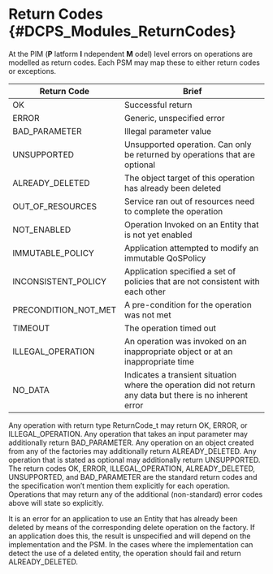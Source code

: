 Return Codes            {#DCPS_Modules_ReturnCodes}
============

At the PIM (**P** latform **I** ndependent **M** odel) level errors on operations are modelled as return codes. Each PSM may map these to either return codes or exceptions.

Return Code             |   Brief
------------------------|--------------------------------
OK                      | Successful return
ERROR                   | Generic, unspecified error
BAD_PARAMETER           | Illegal parameter value
UNSUPPORTED             | Unsupported operation. Can only be returned by operations that are optional
ALREADY_DELETED         | The object target of this operation has already been deleted
OUT_OF_RESOURCES        | Service ran out of resources need to complete the operation
NOT_ENABLED             | Operation Invoked on an Entity that is not yet enabled
IMMUTABLE_POLICY        | Application attempted to modify an immutable QoSPolicy
INCONSISTENT_POLICY     | Application specified a set of policies that are not consistent with each other
PRECONDITION_NOT_MET    | A pre-condition for the operation was not met
TIMEOUT                 | The operation timed out
ILLEGAL_OPERATION       | An operation was invoked on an inappropriate object or at an inappropriate time
NO_DATA                 | Indicates a transient situation where the operation did not return any data but there is no inherent error

Any operation with return type ReturnCode_t may return OK, ERROR, or ILLEGAL_OPERATION. Any operation that takes an input parameter may additionally return BAD_PARAMETER. Any operation on an object created from any of the factories may additionally return ALREADY_DELETED. Any operation that is stated as optional may additionally return UNSUPPORTED. The return codes OK, ERROR, ILLEGAL_OPERATION, ALREADY_DELETED, UNSUPPORTED, and BAD_PARAMETER are the standard return codes and the specification won’t mention them explicitly for each operation. Operations that may return any of the additional (non-standard) error codes above will state so explicitly.

It is an error for an application to use an Entity that has already been deleted by means of the corresponding delete operation on the factory. If an application does this, the result is unspecified and will depend on the implementation and the PSM. In the cases where the implementation can detect the use of a deleted entity, the operation should fail and return ALREADY_DELETED.
